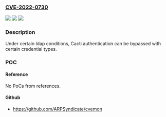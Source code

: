 ### [CVE-2022-0730](https://cve.mitre.org/cgi-bin/cvename.cgi?name=CVE-2022-0730)
![](https://img.shields.io/static/v1?label=Product&message=Cati&color=blue)
![](https://img.shields.io/static/v1?label=Version&message=n%2Fa&color=blue)
![](https://img.shields.io/static/v1?label=Vulnerability&message=CWE-287&color=brighgreen)

### Description

Under certain ldap conditions, Cacti authentication can be bypassed with certain credential types.

### POC

#### Reference
No PoCs from references.

#### Github
- https://github.com/ARPSyndicate/cvemon

